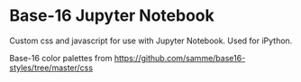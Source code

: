# Base-16 Jupyter Notebook

Custom css and javascript for use with Jupyter Notebook.
Used for iPython.

Base-16 color palettes from https://github.com/samme/base16-styles/tree/master/css